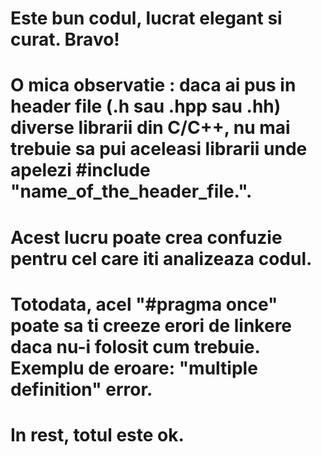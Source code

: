 # Este bun codul, lucrat elegant si curat. Bravo!
# O mica observatie : daca ai pus in header file (.h sau .hpp sau .hh) diverse librarii din C/C++, nu mai trebuie sa pui aceleasi librarii unde apelezi #include "name_of_the_header_file.<extensie header file>". 
# Acest lucru poate crea confuzie pentru cel care iti analizeaza codul. 
# Totodata, acel "#pragma once" poate sa ti creeze erori de linkere daca nu-i folosit cum trebuie. Exemplu de eroare: "multiple definition" error.
# In rest, totul este ok.
